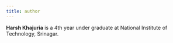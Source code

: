 ```yaml
---
title: author
---
```


**Harsh Khajuria** is a 4th year under graduate at National Institute of Technology, Srinagar.